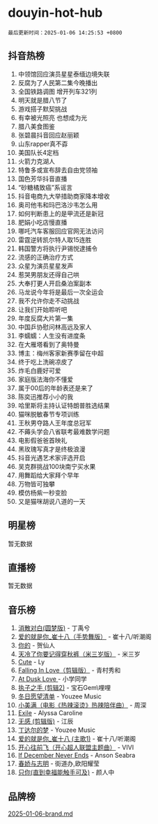 # douyin-hot-hub

`最后更新时间：2025-01-06 14:25:53 +0800`

## 抖音热榜

1. 中领馆回应演员星星泰缅边境失联
1. 反腐为了人民第二集今晚播出
1. 全国铁路调图 增开列车321列
1. 明天就是腊八节了
1. 游戏搭子默契挑战
1. 有幸被光照亮 也想成为光
1. 腊八美食图鉴
1. 张碧晨抖音回应赵丽颖
1. 山东rapper真不孬
1. 美国队长4定档
1. 火箭力克湖人
1. 特鲁多或宣布辞去自由党领袖
1. 国色芳华抖音直播
1. “砂糖橘致癌”系谣言
1. 抖音电商九大举措助商家降本增收
1. 奥司他韦和玛巴洛沙韦怎么用
1. 如何判断患上的是甲流还是新冠
1. 肥娟小吃店慢直播
1. 哪吒汽车客服回应官网无法访问
1. 雷霆逆转凯尔特人取15连胜
1. 韩国警方将执行尹锡悦逮捕令
1. 流感的正确治疗方式
1. 众星为演员星星发声
1. 惹哭男朋友还得自己哄
1. 大奉打更人开启桑泊案副本
1. 马龙说今年将是最后一次全运会
1. 我不允许你走不动挑战
1. 让我们开始聆听吧
1. 年度反腐大片第一集
1. 中国乒协慰问林高远及家人
1. 李蠕蠕：人生没有进度条
1. 在大雁塔看到了奥特曼
1. 博主：梅州客家新赛季留在中超
1. 终于吃上洗碗凉皮了
1. 炸毛白鹿好可爱
1. 家庭版法海你不懂爱
1. 属于00后的年龄表还是来了
1. 陈奕迅推荐小小的我
1. 哈里斯将主持认证特朗普胜选结果
1. 猫咪脱敏春节专项训练
1. 王秋男夺路人王年度总冠军
1. 不薅头学会八省联考最难数学问题
1. 电影假爸爸首映礼
1. 黑玫瑰写真才是终极浪漫
1. 抖音光遇艺术家评选开启
1. 吴克群挑战100块南宁买水果
1. 用舞蹈给大家拜个早年
1. 万物皆可独攀
1. 模仿杨紫一秒变脸
1. 又是猫咪胡说八道的一天

## 明星榜

暂无数据

## 直播榜

暂无数据

## 音乐榜

1. [消散对白(圆梦版)](https://sf5-hl-cdn-tos.douyinstatic.com/obj/tos-cn-ve-2774/og4jB5I5IizzoZVAAAzWgBMAsMDWoArfwBOiFs) - 丁禹兮
1. [爱的就是你_崔十八（手势舞版）](https://sf3-cdn-tos.douyinstatic.com/obj/tos-cn-ve-2774/oApB2AigNyB4sTw7JhBOikMAf0oDJzMWBuIrgm) - 崔十八/听潮阁
1. [你的](https://sf5-hl-cdn-tos.douyinstatic.com/obj/tos-cn-ve-2774/oYuIeKf42jB7sEV6B2upMdpYAgfrQWj0FeRegh) - 贺仙人
1. [天冷了你要记得穿秋裤（米三岁版）](https://sf5-hl-cdn-tos.douyinstatic.com/obj/tos-cn-ve-2774/oQlIwVIDWiZ6BQilAorS7MA0AgCkQDvcZAdm1) - 米三岁
1. [Cute](https://sf5-hl-cdn-tos.douyinstatic.com/obj/tos-cn-ve-2774/o4IbIzHWKAAB4wsS5qMBRiiAlEBGTpQRNfFvuo) - Ly
1. [Falling In Love（剪辑版）](https://sf5-hl-cdn-tos.douyinstatic.com/obj/tos-cn-ve-2774/o8ajpA8zzgBPahbBIO8AcKGBLJezFCRd1wfP9f) - 青村秀和
1. [ At Dusk  Love ](https://sf5-hl-cdn-tos.douyinstatic.com/obj/tos-cn-ve-2774/o8CrpCf5CaYgI4ZrtQgMQAFEfuGqNnRSDQAPBc) - 小学同学
1. [执子之手 (剪辑2)](https://sf5-hl-cdn-tos.douyinstatic.com/obj/tos-cn-ve-2774/oUoZLQjCc31XzqsBnBQUNgeKtYPBcgbFDwtfcu) - 宝石Gem\哩哩
1. [冬日愿望清单](https://sf5-hl-cdn-tos.douyinstatic.com/obj/tos-cn-ve-2774/oIIgUOeamCFCVAzxN6MFRLIBlLGpUqQxeeHrLE) - Youzee Music
1. [小美满（电影《热辣滚烫》热辣陪伴曲）](https://sf5-hl-cdn-tos.douyinstatic.com/obj/tos-cn-ve-2774/o0GAn2lSgfZIDUgtevCGDQYnFg4CwnrBaxbTZL) - 周深
1. [Exile](https://sf5-hl-cdn-tos.douyinstatic.com/obj/tos-cn-ve-2774/oYj4gAQTknKE3WW0Je8KGmQ7z1cA4FefwtbufD) - Alyssa Caroline
1. [无感 (剪辑版)](https://sf5-hl-cdn-tos.douyinstatic.com/obj/tos-cn-ve-2774/o0eIsUzJBDlQaQFC5OFlgbMEZC1TFYBftOBn6p) - 江辰
1. [丁达尔的梦](https://sf5-hl-cdn-tos.douyinstatic.com/obj/tos-cn-ve-2774/oMU3WirUZBVQkAC9ccG5P2IQirziZM2RTInUY) - Youzee Music
1. [爱的就是你_崔十八 (主歌1)](https://sf5-hl-cdn-tos.douyinstatic.com/obj/tos-cn-ve-2774/oI5BO5DhFZ6UTcNCnZaOCBLtZ7WIMQGfgnXf5E) - 崔十八/听潮阁
1. [开心往前飞（开心超人联盟主题曲）](https://sf5-hl-cdn-tos.douyinstatic.com/obj/tos-cn-ve-2774/9d8fb7c82cf1421fb93a9fe925275e0a) - VIVI
1. [If December Never Ends](https://sf5-hl-cdn-tos.douyinstatic.com/obj/tos-cn-ve-2774/oY1IQMoTgCFIBg8RZifyqlBBt1UFgitTYmxeOS) - Anson Seabra
1. [春娇与志明](https://sf5-hl-cdn-tos.douyinstatic.com/obj/tos-cn-ve-2774/e530d8fceb7044b39707d7f9ff54add1) - 街道办,欧阳耀莹
1. [只你(直到幸福能触手可及)](https://sf5-hl-cdn-tos.douyinstatic.com/obj/tos-cn-ve-2774/o0lBkRDzFTeaVSUz3ZZSCBVtZ5DIMQGfgmEAuE) - 颜人中

## 品牌榜

[2025-01-06-brand.md](2025-01-06-brand.md)
